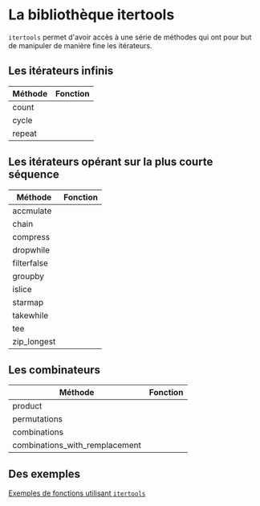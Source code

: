 # La bibliothèque itertools

`itertools` permet d'avoir accès à une série de méthodes qui ont pour but de manipuler de manière fine les itérateurs.

## Les itérateurs infinis

Méthode | Fonction
------- | --------
count | 
cycle | 
repeat | 

## Les itérateurs opérant sur la plus courte séquence

Méthode | Fonction
------- | --------
accmulate | 
chain | 
compress | 
dropwhile | 
filterfalse | 
groupby | 
islice | 
starmap | 
takewhile | 
tee | 
zip_longest | 

## Les combinateurs

Méthode | Fonction
------- | --------
product | 
permutations | 
combinations | 
combinations_with_remplacement | 

## Des exemples

[Exemples de fonctions utilisant `itertools`](https://docs.python.org/3/library/itertools.html#itertools-recipes)
